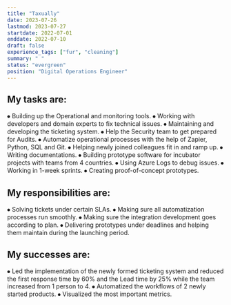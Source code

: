 ```yaml
---
title: "Taxually"
date: 2023-07-26
lastmod: 2023-07-27
startdate: 2022-07-01
enddate: 2022-07-10
draft: false
experience_tags: ["fur", "cleaning"]
summary: " "
status: "evergreen"
position: "Digital Operations Engineer"
---
```

## My tasks are:

⦁	Building up the Operational and monitoring tools.
⦁	Working with developers and domain experts to fix technical issues. 
⦁	Maintaining and developing the ticketing system.
⦁	Help the Security team to get prepared for Audits. 
⦁	Automatize operational processes with the help of Zapier, Python, SQL and Git. 
⦁	Helping newly joined colleagues fit in and ramp up. 
⦁	Writing documentations.
⦁	Building prototype software for incubator projects with teams from 4 countries.
⦁	Using Azure Logs to debug issues.
⦁	Working in 1-week sprints.
⦁	Creating proof-of-concept prototypes.

## My responsibilities are: 

⦁	Solving tickets under certain SLAs.
⦁	Making sure all automatization processes run smoothly.
⦁	Making sure the integration development goes according to plan.
⦁	Delivering prototypes under deadlines and helping them maintain during the launching period. 

## My successes are:
⦁	Led the implementation of the newly formed ticketing system and reduced the first response time by 60% and the Lead time by 25% while the team increased from 1 person to 4.
⦁	Automatized the workflows of 2 newly started products. 
⦁	Visualized the most important metrics. 

